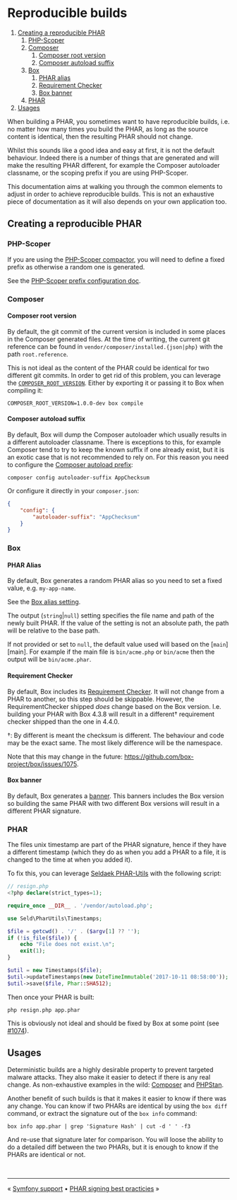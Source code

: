 # Reproducible builds

1. [Creating a reproducible PHAR](#creating-a-reproducible-phar)
   1. [PHP-Scoper](#php-scoper)
   1. [Composer](#composer)
       1. [Composer root version](#composer-root-version)
       1. [Composer autoload suffix](#composer-autoload-suffix)
   1. [Box](#box)
       1. [PHAR alias](#phar-alias)
       1. [Requirement Checker](#requirement-checker)
       1. [Box banner](#box-banner)
   1. [PHAR](#phar)
1.  [Usages](#usages)


When building a PHAR, you sometimes want to have reproducible builds, i.e. no matter how many times you build the PHAR,
as long as the source content is identical, then the resulting PHAR should not change.

Whilst this sounds like a good idea and easy at first, it is not the default behaviour. Indeed there is a number of things
that are generated and will make the resulting PHAR different, for example the Composer autoloader classname, or the scoping
prefix if you are using PHP-Scoper.

This documentation aims at walking you through the common elements to adjust in order to achieve reproducible builds. This
is not an exhaustive piece of documentation as it will also depends on your own application too.


## Creating a reproducible PHAR

### PHP-Scoper

If you are using the [PHP-Scoper compactor][php-scoper-compactor], you will need to define a fixed prefix as otherwise a random
one is generated.

See the [PHP-Scoper prefix configuration doc][php-scoper-prefix-doc].


### Composer

#### Composer root version

By default, the git commit of the current version is included in some places in the Composer generated files. At the time
of writing, the current git reference can be found in `vendor/composer/installed.{json|php}` with the path `root.reference`.

This is not ideal as the content of the PHAR could be identical for two different git commits. In order to get rid of
this problem, you can leverage the [`COMPOSER_ROOT_VERSION`][composer-root-version]. Either by exporting it or passing
it to Box when compiling it:

```shell
COMPOSER_ROOT_VERSION=1.0.0-dev box compile
```

#### Composer autoload suffix

By default, Box will dump the Composer autoloader which usually results in a different autoloader classname. There is
exceptions to this, for example Composer tend to try to keep the known suffix if one already exist, but it is an exotic
case that is not recommended to rely on. For this reason you need to configure the [Composer autoload prefix][composer-autoload-prefix]:

```shell
composer config autoloader-suffix AppChecksum
```

Or configure it directly in your `composer.json`:

```json
{
    "config": {
        "autoloader-suffix": "AppChecksum"
    }
}
```


### Box

#### PHAR Alias

By default, Box generates a random PHAR alias so you need to set a fixed value, e.g. `my-app-name`.

See the [Box alias setting][box-alias].

The output (`string`|`null`) setting specifies the file name and path of the newly built PHAR. If the value of the
setting is not an absolute path, the path will be relative to the base path.

If not provided or set to `null`, the default value used will based on the [`main`][main]. For example if the main file
is `bin/acme.php` or `bin/acme` then the output will be `bin/acme.phar`.


#### Requirement Checker

By default, Box includes its [Requirement Checker][requirement-checker]. It will not change from a PHAR to another, so
this step should be skippable. However, the RequirementChecker shipped _does_ change based on the Box version. I.e.
building your PHAR with Box 4.3.8 will result in a different† requirement checker shipped than the one in 4.4.0.

†: By different is meant the checksum is different. The behaviour and code may be the exact same. The most likely
difference will be the namespace.

Note that this may change in the future: https://github.com/box-project/box/issues/1075.


#### Box banner

By default, Box generates a [banner][banner]. This banners includes the Box version so building the same PHAR with two
different Box versions will result in a different PHAR signature.


### PHAR

The files unix timestamp are part of the PHAR signature, hence if they have a different timestamp (which they do as when
you add a PHAR to a file, it is changed to the time at when you added it).

To fix this, you can leverage [Seldaek PHAR-Utils][phar-utils] with the following script:

```php
// resign.php
<?php declare(strict_types=1);

require_once __DIR__ . '/vendor/autoload.php';

use Seld\PharUtils\Timestamps;

$file = getcwd() . '/' . ($argv[1] ?? '');
if (!is_file($file)) {
    echo "File does not exist.\n";
    exit(1);
}

$util = new Timestamps($file);
$util->updateTimestamps(new DateTimeImmutable('2017-10-11 08:58:00'));
$util->save($file, Phar::SHA512);
```

Then once your PHAR is built:

```shell
php resign.php app.phar
```

This is obviously not ideal and should be fixed by Box at some point (see [#1074](https://github.com/box-project/box/issues/1074)).


## Usages

Deterministic builds are a highly desirable property to prevent targeted malware attacks. They also make it easier to
detect if there is any real change. As non-exhaustive examples in the wild: [Composer][composer] and [PHPStan][phpstan].

Another benefit of such builds is that it makes it easier to know if there was any change. You can know if two PHARs are
identical by using the `box diff` command, or extract the signature out of the `box info` command:

```shell
box info app.phar | grep 'Signature Hash' | cut -d ' ' -f3
```

And re-use that signature later for comparison. You will loose the ability to do a detailed diff between the two PHARs,
but it is enough to know if the PHARs are identical or not.


<br />
<hr />

« [Symfony support](symfony.md#symfony-support) • [PHAR signing best practicies](phar-signing.md#phar-signing-best-practices) »


[banner]: ./configuration.md#banner-banner
[box-alias]: ./configuration.md#alias-alias
[composer]: https://github.com/composer/composer
[composer-autoload-prefix]: https://getcomposer.org/doc/06-config.md#autoloader-suffix
[composer-root-version]: https://getcomposer.org/doc/03-cli.md#composer-root-version
[phar-utils]: https://github.com/Seldaek/phar-utils
[phpstan]: https://github.com/phpstan/phpstan
[php-scoper-compactor]: ./configuration.md#compactors-compactors
[php-scoper-prefix-doc]: https://github.com/humbug/php-scoper/blob/main/docs/configuration.md#prefix
[requirement-checker]: ./requirement-checker.md
